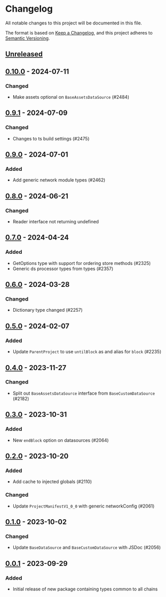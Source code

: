 # Changelog
All notable changes to this project will be documented in this file.

The format is based on [Keep a Changelog](https://keepachangelog.com/en/1.0.0/),
and this project adheres to [Semantic Versioning](https://semver.org/spec/v2.0.0.html).

## [Unreleased]

## [0.10.0] - 2024-07-11
### Changed
- Make assets optional on `BaseAssetsDataSource` (#2484)

## [0.9.1] - 2024-07-09
### Changed
- Changes to ts build settings (#2475)

## [0.9.0] - 2024-07-01
### Added
- Add generic network module types (#2462)

## [0.8.0] - 2024-06-21
### Changed
- Reader interface not returning undefined

## [0.7.0] - 2024-04-24
### Added
- GetOptions type with support for ordering store methods (#2325)
- Generic ds processor types from types (#2357)

## [0.6.0] - 2024-03-28
### Changed
- Dictionary type changed (#2257)

## [0.5.0] - 2024-02-07
### Added
- Update `ParentProject` to use `untilBlock` as and alias for `block` (#2235)

## [0.4.0] - 2023-11-27
### Changed
- Split out `BaseAssetsDataSource` interface from `BaseCustomDataSource` (#2182)

## [0.3.0] - 2023-10-31
### Added
- New `endBlock` option on datasources (#2064)

## [0.2.0] - 2023-10-20
### Added
- Add cache to injected globals (#2110)

### Changed
- Update `ProjectManifestV1_0_0` with generic networkConfig (#2061)

## [0.1.0] - 2023-10-02
### Changed
- Update `BaseDataSource` and `BaseCustomDataSource` with JSDoc (#2056)

## [0.0.1] - 2023-09-29
### Added
- Initial release of new package containing types common to all chains

[Unreleased]: https://github.com/subquery/subql/compare/types-core/0.10.0...HEAD
[0.10.0]: https://github.com/subquery/subql/compare/types-core/0.9.1...types-core/0.10.0
[0.9.1]: https://github.com/subquery/subql/compare/types-core/0.9.0...types-core/0.9.1
[0.9.0]: https://github.com/subquery/subql/compare/types-core/0.8.0...types-core/0.9.0
[0.8.0]: https://github.com/subquery/subql/compare/types-core/0.7.0...types-core/0.8.0
[0.7.0]: https://github.com/subquery/subql/compare/types-core/0.6.0...types-core/0.7.0
[0.6.0]: https://github.com/subquery/subql/compare/types-core/0.5.0...types-core/0.6.0
[0.5.0]: https://github.com/subquery/subql/compare/types-core/0.4.0...types-core/0.5.0
[0.4.0]: https://github.com/subquery/subql/compare/types-core/0.3.0...types-core/0.4.0
[0.3.0]: https://github.com/subquery/subql/compare/types-core/0.2.0...types-core/0.3.0
[0.2.0]: https://github.com/subquery/subql/compare/types-core/0.1.0...types-core/0.2.0
[0.1.0]: https://github.com/subquery/subql/compare/types-core/0.0.1...types-core/0.1.0
[0.0.1]: https://github.com/subquery/subql/tag/types-core/0.0.1
